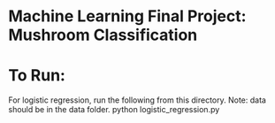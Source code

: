 # Machine Learning Final Project: Mushroom Classification


# To Run: 
For logistic regression, run the following from this directory. Note: data should be in the data folder.
python logistic_regression.py